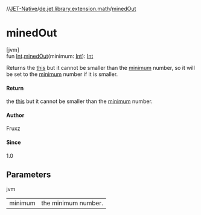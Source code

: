 //[JET-Native](../../index.md)/[de.jet.library.extension.math](index.md)/[minedOut](mined-out.md)

# minedOut

[jvm]\
fun [Int](https://kotlinlang.org/api/latest/jvm/stdlib/kotlin/-int/index.html).[minedOut](mined-out.md)(minimum: [Int](https://kotlinlang.org/api/latest/jvm/stdlib/kotlin/-int/index.html)): [Int](https://kotlinlang.org/api/latest/jvm/stdlib/kotlin/-int/index.html)

Returns the [this](https://kotlinlang.org/api/latest/jvm/stdlib/kotlin/-int/index.html) but it cannot be smaller than the [minimum](mined-out.md) number, so it will be set to the [minimum](mined-out.md) number if it is smaller.

#### Return

the [this](https://kotlinlang.org/api/latest/jvm/stdlib/kotlin/-int/index.html) but it cannot be smaller than the [minimum](mined-out.md) number.

#### Author

Fruxz

#### Since

1.0

## Parameters

jvm

| | |
|---|---|
| minimum | the minimum number. |
